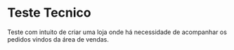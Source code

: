 # Teste Tecnico
 Teste com intuito de criar uma loja onde há necessidade de acompanhar os pedidos vindos da área de vendas.
